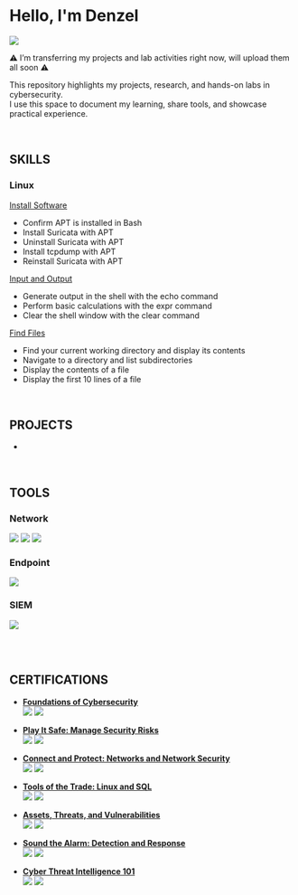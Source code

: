 # Hello, I'm Denzel
<a href="https://www.linkedin.com/in/denzelyunzal"><img src="https://img.shields.io/badge/-LinkedIn-0072b1?&style=for-the-badge&logo=linkedin&logoColor=white" /></a>

<p>⚠️ I’m transferring my projects and lab activities right now, will upload them all soon ⚠️</p>


This repository highlights my projects, research, and hands-on labs in cybersecurity.  
I use this space to document my learning, share tools, and showcase practical experience.

<br>

## SKILLS

### Linux

<div><a href="https://github.com/DenzelLabs/Install-Software">Install Software</a></div>
<ul>
  <li>Confirm APT is installed in Bash</li>
  <li>Install Suricata with APT</li>
  <li>Uninstall Suricata with APT</li>
  <li>Install tcpdump with APT</li>
  <li>Reinstall Suricata with APT</li>
</ul>

<div><a href="https://github.com/DenzelLabs/Input-and-Output">Input and Output</a></div>
<ul>
  <li>Generate output in the shell with the echo command</li>
  <li>Perform basic calculations with the expr command</li>
  <li>Clear the shell window with the clear command</li>
</ul>

<div><a href="https://github.com/DenzelLabs/Find-Files">Find Files</a></div>
<ul>
  <li>Find your current working directory and display its contents</li>
  <li>Navigate to a directory and list subdirectories</li>
  <li>Display the contents of a file</li>
  <li>Display the first 10 lines of a file</li>
</ul>






<br>

## PROJECTS
- 
<br>

## TOOLS

### Network
<div>
<img src="https://img.shields.io/badge/-Suricata-EF3B2D?&style=for-the-badge&logo=Suricata&logoColor=white" />
<img src="https://img.shields.io/badge/-Wireshark-1679A7?&style=for-the-badge&logo=Wireshark&logoColor=white" />
<img src="https://img.shields.io/badge/-tcpdump-000000?&style=for-the-badge&logo=linux&logoColor=white" />  
</div>

### Endpoint
<img src="https://img.shields.io/badge/-Microsoft_Defender_for_Endpoint-00A4EF?&style=for-the-badge&logo=Microsoft&logoColor=white" />

### SIEM
<img src="https://img.shields.io/badge/-Splunk-000000?&style=for-the-badge&logo=Splunk&logoColor=white" />

<br><br>

## CERTIFICATIONS

- <a href="https://www.coursera.org/account/accomplishments/verify/8CP5Z7Y9TUEY" target="_blank"><strong>Foundations of Cybersecurity</strong></a>  
  [<img src="https://img.shields.io/badge/-Google-4285F4?style=for-the-badge&logo=Google&logoColor=white" />](https://www.coursera.org/professional-certificates/google-cybersecurity) 
  [<img src="https://img.shields.io/badge/-Coursera-0056D2?style=for-the-badge&logo=Coursera&logoColor=white" />](https://www.coursera.org/account/accomplishments)

- <a href="https://www.coursera.org/account/accomplishments/verify/R1VLE2PRUIWC" target="_blank"><strong>Play It Safe: Manage Security Risks</strong></a>  
  [<img src="https://img.shields.io/badge/-Google-4285F4?style=for-the-badge&logo=Google&logoColor=white" />](https://www.coursera.org/professional-certificates/google-cybersecurity) 
  [<img src="https://img.shields.io/badge/-Coursera-0056D2?style=for-the-badge&logo=Coursera&logoColor=white" />](https://www.coursera.org/account/accomplishments)

- <a href="https://www.coursera.org/account/accomplishments/verify/EULG6LLG4L2O" target="_blank"><strong>Connect and Protect: Networks and Network Security</strong></a>  
  [<img src="https://img.shields.io/badge/-Google-4285F4?style=for-the-badge&logo=Google&logoColor=white" />](https://www.coursera.org/professional-certificates/google-cybersecurity) 
  [<img src="https://img.shields.io/badge/-Coursera-0056D2?style=for-the-badge&logo=Coursera&logoColor=white" />](https://www.coursera.org/account/accomplishments)

- <a href="https://www.coursera.org/account/accomplishments/verify/DFM5QA9P195K" target="_blank"><strong>Tools of the Trade: Linux and SQL</strong></a>  
  [<img src="https://img.shields.io/badge/-Google-4285F4?style=for-the-badge&logo=Google&logoColor=white" />](https://www.coursera.org/professional-certificates/google-cybersecurity) 
  [<img src="https://img.shields.io/badge/-Coursera-0056D2?style=for-the-badge&logo=Coursera&logoColor=white" />](https://www.coursera.org/account/accomplishments)

- <a href="https://www.coursera.org/account/accomplishments/verify/7IOGYBRYZH93" target="_blank"><strong>Assets, Threats, and Vulnerabilities</strong></a>  
  [<img src="https://img.shields.io/badge/-Google-4285F4?style=for-the-badge&logo=Google&logoColor=white" />](https://www.coursera.org/professional-certificates/google-cybersecurity) 
  [<img src="https://img.shields.io/badge/-Coursera-0056D2?style=for-the-badge&logo=Coursera&logoColor=white" />](https://www.coursera.org/account/accomplishments)

- <a href="https://www.coursera.org/account/accomplishments/verify/JXB4H3Y3R8IV" target="_blank"><strong>Sound the Alarm: Detection and Response</strong></a>  
  [<img src="https://img.shields.io/badge/-Google-4285F4?style=for-the-badge&logo=Google&logoColor=white" />](https://www.coursera.org/professional-certificates/google-cybersecurity) 
  [<img src="https://img.shields.io/badge/-Coursera-0056D2?style=for-the-badge&logo=Coursera&logoColor=white" />](https://www.coursera.org/account/accomplishments)

- <a href="https://arcx.io/verify-certificate?id=903c51c960b960c92d30971332d74811f4d9c899&k=85bcfc60fbae4888a97fec1ace158c6d" target="_blank"><strong>Cyber Threat Intelligence 101</strong></a>  
  [<img src="https://img.shields.io/badge/-CTI101-333333?style=for-the-badge&logo=target&logoColor=white" />](https://arcx.io/) 
  [<img src="https://img.shields.io/badge/-arcX-FF6F00?style=for-the-badge&logoColor=white" />](https://arcx.io/)





